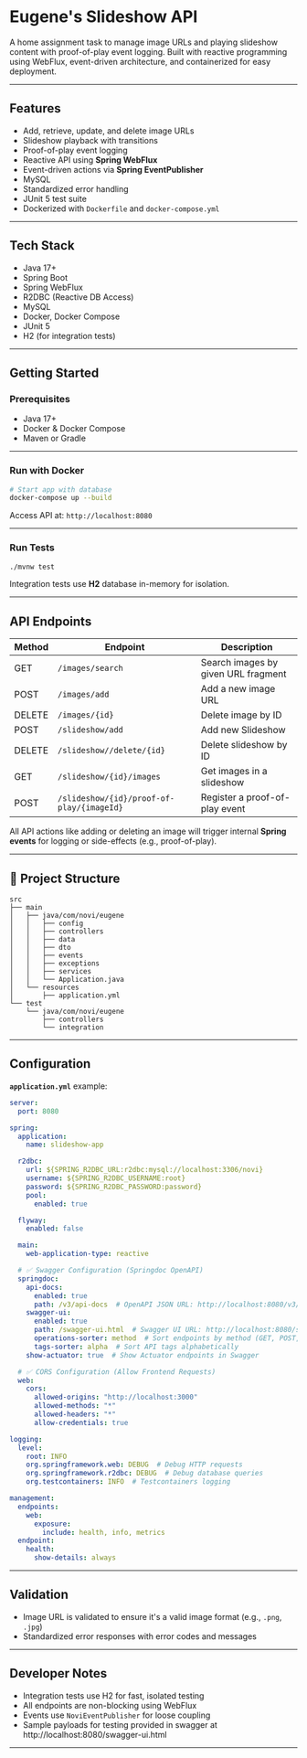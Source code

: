 # Eugene's Slideshow API

A home assignment task to manage image URLs and playing slideshow content with proof-of-play event logging. Built with reactive programming using WebFlux, event-driven architecture, and containerized for easy deployment.

---

## Features

- Add, retrieve, update, and delete image URLs
- Slideshow playback with transitions
- Proof-of-play event logging
- Reactive API using **Spring WebFlux**
- Event-driven actions via **Spring EventPublisher**
- MySQL
- Standardized error handling
- JUnit 5 test suite
- Dockerized with `Dockerfile` and `docker-compose.yml`

---

## Tech Stack

- Java 17+
- Spring Boot
- Spring WebFlux
- R2DBC (Reactive DB Access)
- MySQL
- Docker, Docker Compose
- JUnit 5
- H2 (for integration tests)

---

##  Getting Started

###  Prerequisites

- Java 17+
- Docker & Docker Compose
- Maven or Gradle

---

### Run with Docker

```bash
# Start app with database
docker-compose up --build
```

Access API at: `http://localhost:8080`

---

###  Run Tests

```bash
./mvnw test
```

Integration tests use **H2** database in-memory for isolation.

---

## API Endpoints

| Method | Endpoint                                   | Description                         |
|--------|--------------------------------------------|-------------------------------------|
| GET    | `/images/search`                           | Search images by given URL fragment |
| POST   | `/images/add`                              | Add a new image URL                 |
| DELETE | `/images/{id}`                             | Delete image by ID                  |
| POST   | `/slideshow/add`                           | Add new Slideshow                   |
| DELETE | `/slideshow//delete/{id}`                  | Delete slideshow by ID              |
| GET    | `/slideshow/{id}/images`                   | Get images in a slideshow           |
| POST   | `/slideshow/{id}/proof-of-play/{imageId}`  | Register a proof-of-play event      |

 All API actions like adding or deleting an image will trigger internal **Spring events** for logging or side-effects (e.g., proof-of-play).

---

## 🧬 Project Structure

```
src
├── main
│   ├── java/com/novi/eugene
│   │   ├── config
│   │   ├── controllers
│   │   ├── data
│   │   ├── dto
│   │   ├── events
│   │   ├── exceptions
│   │   ├── services
│   │   └── Application.java
│   └── resources
│       ├── application.yml
└── test
    └── java/com/novi/eugene
        ├── controllers
        └── integration
```

---

## Configuration

**`application.yml`** example:

```yaml
server:
  port: 8080

spring:
  application:
    name: slideshow-app

  r2dbc:
    url: ${SPRING_R2DBC_URL:r2dbc:mysql://localhost:3306/novi}
    username: ${SPRING_R2DBC_USERNAME:root}
    password: ${SPRING_R2DBC_PASSWORD:password}
    pool:
      enabled: true

  flyway:
    enabled: false

  main:
    web-application-type: reactive

  # ✅ Swagger Configuration (Springdoc OpenAPI)
  springdoc:
    api-docs:
      enabled: true
      path: /v3/api-docs  # OpenAPI JSON URL: http://localhost:8080/v3/api-docs
    swagger-ui:
      enabled: true
      path: /swagger-ui.html  # Swagger UI URL: http://localhost:8080/swagger-ui.html
      operations-sorter: method  # Sort endpoints by method (GET, POST, etc.)
      tags-sorter: alpha  # Sort API tags alphabetically
    show-actuator: true  # Show Actuator endpoints in Swagger

  # ✅ CORS Configuration (Allow Frontend Requests)
  web:
    cors:
      allowed-origins: "http://localhost:3000"
      allowed-methods: "*"
      allowed-headers: "*"
      allow-credentials: true

logging:
  level:
    root: INFO
    org.springframework.web: DEBUG  # Debug HTTP requests
    org.springframework.r2dbc: DEBUG  # Debug database queries
    org.testcontainers: INFO  # Testcontainers logging

management:
  endpoints:
    web:
      exposure:
        include: health, info, metrics
  endpoint:
    health:
      show-details: always
```

---

## Validation

- Image URL is validated to ensure it's a valid image format (e.g., `.png`, `.jpg`)
- Standardized error responses with error codes and messages

---

## Developer Notes

- Integration tests use H2 for fast, isolated testing
- All endpoints are non-blocking using WebFlux
- Events use `NoviEventPublisher` for loose coupling
- Sample payloads for testing provided in swagger at http://localhost:8080/swagger-ui.html
---